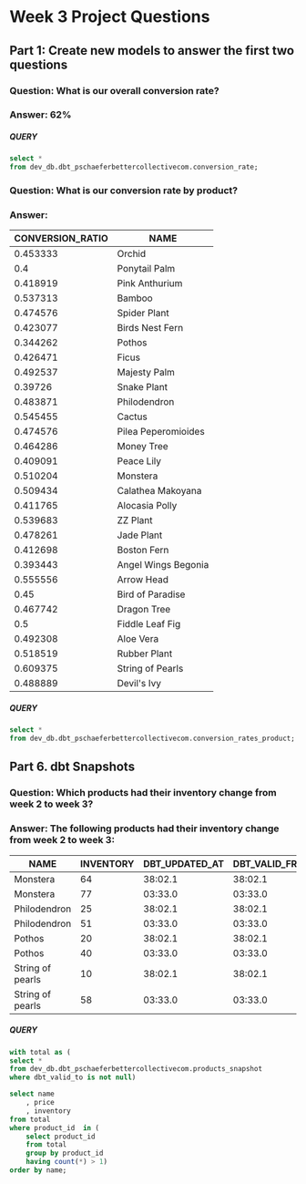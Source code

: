 # Week 3 Project Questions

## Part 1: Create new models to answer the first two questions

### Question: What is our overall conversion rate?

### Answer: 62% 

##### QUERY
```sql
select * 
from dev_db.dbt_pschaeferbettercollectivecom.conversion_rate;
```

### Question: What is our conversion rate by product?

### Answer: 

| CONVERSION_RATIO | NAME                |
|------------------|---------------------|
| 0.453333         | Orchid              |
| 0.4              | Ponytail Palm       |
| 0.418919         | Pink Anthurium      |
| 0.537313         | Bamboo              |
| 0.474576         | Spider Plant        |
| 0.423077         | Birds Nest Fern     |
| 0.344262         | Pothos              |
| 0.426471         | Ficus               |
| 0.492537         | Majesty Palm        |
| 0.39726          | Snake Plant         |
| 0.483871         | Philodendron        |
| 0.545455         | Cactus              |
| 0.474576         | Pilea Peperomioides |
| 0.464286         | Money Tree          |
| 0.409091         | Peace Lily          |
| 0.510204         | Monstera            |
| 0.509434         | Calathea Makoyana   |
| 0.411765         | Alocasia Polly      |
| 0.539683         | ZZ Plant            |
| 0.478261         | Jade Plant          |
| 0.412698         | Boston Fern         |
| 0.393443         | Angel Wings Begonia |
| 0.555556         | Arrow Head          |
| 0.45             | Bird of Paradise    |
| 0.467742         | Dragon Tree         |
| 0.5              | Fiddle Leaf Fig     |
| 0.492308         | Aloe Vera           |
| 0.518519         | Rubber Plant        |
| 0.609375         | String of Pearls    |
| 0.488889         | Devil's Ivy         |


##### QUERY
```sql
select * 
from dev_db.dbt_pschaeferbettercollectivecom.conversion_rates_product;
```

## Part 6. dbt Snapshots

### Question: Which products had their inventory change from week 2 to week 3? 

### Answer: The following products had their inventory change from week 2 to week 3:

| NAME             | INVENTORY | DBT_UPDATED_AT | DBT_VALID_FROM | DBT_VALID_TO |
|------------------|-----------|----------------|----------------|--------------|
| Monstera         | 64        | 38:02.1        | 38:02.1        | 10:04.9      |
| Monstera         | 77        | 03:33.0        | 03:33.0        | 38:02.1      |
| Philodendron     | 25        | 38:02.1        | 38:02.1        | 10:04.9      |
| Philodendron     | 51        | 03:33.0        | 03:33.0        | 38:02.1      |
| Pothos           | 20        | 38:02.1        | 38:02.1        | 10:04.9      |
| Pothos           | 40        | 03:33.0        | 03:33.0        | 38:02.1      |
| String of pearls | 10        | 38:02.1        | 38:02.1        | 10:04.9      |
| String of pearls | 58        | 03:33.0        | 03:33.0        | 38:02.1      |



##### QUERY
```sql
with total as (
select * 
from dev_db.dbt_pschaeferbettercollectivecom.products_snapshot
where dbt_valid_to is not null)

select name
    , price
    , inventory
from total
where product_id  in (
    select product_id
    from total
    group by product_id
    having count(*) > 1)
order by name;
```